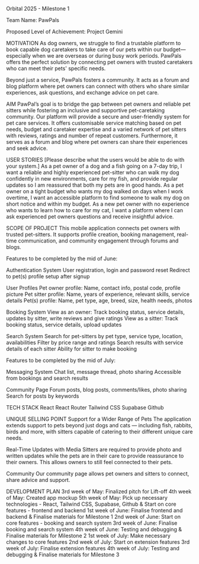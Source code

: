 Orbital 2025 - Milestone 1

Team Name: 
PawPals 

Proposed Level of Achievement: 
Project Gemini 

MOTIVATION
As dog owners, we struggle to find a trustable platform to book capable dog caretakers to take care of our pets within our budget—especially when we are overseas or during busy work periods. PawPals offers the perfect solution by connecting pet owners with trusted caretakers who can meet their pets' specific needs.

Beyond just a service, PawPals fosters a community. It acts as a forum and blog platform where pet owners can connect with others who share similar experiences, ask questions, 
and exchange advice on pet care. 

AIM 
PawPal’s goal is to bridge the gap between pet owners and reliable pet sitters while fostering an inclusive and supportive pet-caretaking community. Our platform will provide a secure and user-friendly system for pet care services. It offers customisable service matching based on pet needs, budget and caretaker expertise and a varied network of pet sitters with reviews, ratings and number of repeat customers. Furthermore, it serves as a forum and blog where pet owners can share their experiences and seek advice.


USER STORIES
[Please describe what the users would be able to do with your system.]
As a pet owner of a dog and a fish going on a 7-day trip, I want a reliable and highly experienced pet-sitter who can walk my dog confidently in new environments, care for my fish, and provide regular updates so I am reassured that both my pets are in good hands.
As a pet owner on a tight budget who wants my dog walked on days when I work overtime, I want an accessible platform to find someone to walk my dog on short notice and within my budget.
As a new pet owner with no experience who wants to learn how to care for my cat, I want a platform where I can ask experienced pet owners questions and receive insightful advice.

SCOPE OF PROJECT
This mobile application connects pet owners with trusted pet-sitters. It supports profile creation, booking management, real-time communication, and community engagement through forums and blogs.

Features to be completed by the mid of June:

Authentication System
User registration, login and password reset
Redirect to pet(s) profile setup after signup

User Profiles
Pet owner profile: Name, contact info, postal code, profile picture
Pet sitter profile: Name, years of experience, relevant skills, service details
Pet(s) profile: Name, pet type, age, breed, size, health needs, photos

Booking System
View as an owner: Track booking status, service details, updates by sitter, write reviews and give ratings
View as a sitter: Track booking status, service details, upload updates

Search System
Search for pet-sitters by pet type, service type, location, availabilities 
Filter by price range and ratings
Search results with service details of each sitter
Ability for sitter to make booking

Features to be completed by the mid of July:

Messaging System
Chat list, message thread, photo sharing
Accessible from bookings and search results

Community Page
Forum posts, blog posts, comments/likes, photo sharing
Search for posts by keywords

TECH STACK
React
React Router
Tailwind CSS
Supabase
Github

UNIQUE SELLING POINT
Support for a Wider Range of Pets
The application extends support to pets beyond just dogs and cats — including fish, rabbits, birds and more, with sitters capable of catering to their different unique care needs.

Real-Time Updates with Media
Sitters are required to provide photo and written updates while the pets are in their care to provide reassurance to their owners. This allows owners to still feel connected to their pets.

Community
Our community page allows pet owners and sitters to connect, share advice and support.

DEVELOPMENT PLAN
3rd week of May: Finalized pitch for Lift-off
4th week of May: Created app mockup
5th week of May: Pick up necessary technologies - React, Tailwind CSS, Supabase, Github & Start on core features - frontend and backend
1st week of June: Finalise frontend and backend & Finalise materials for Milestone 1
2nd week of June: Start on core features - booking and search system
3rd week of June: Finalise booking and search system
4th week of June: Testing and debugging & Finalise materials for Milestone 2
1st week of July: Make necessary changes to core features 
2nd week of July: Start on extension features
3rd week of July:  Finalise extension features
4th week of July: Testing and debugging & Finalise materials for Milestone 3
